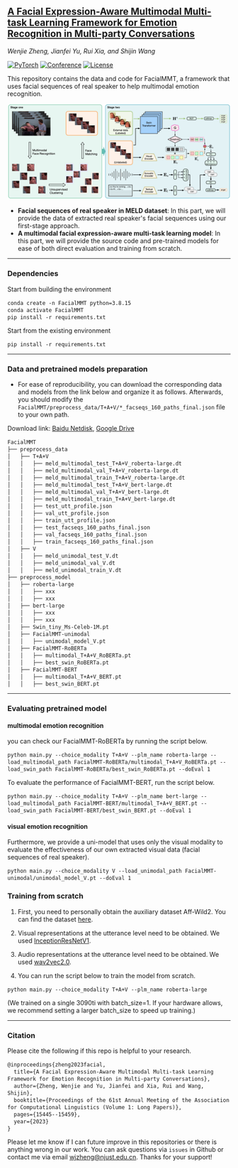 ## [A Facial Expression-Aware Multimodal Multi-task Learning Framework for Emotion Recognition in Multi-party Conversations](https://aclanthology.org/2023.acl-long.861.pdf)

<i>Wenjie Zheng, Jianfei Yu, Rui Xia, and Shijin Wang</i>

<a href=" "><img alt="PyTorch" src="https://img.shields.io/badge/PyTorch-ee4c2c?logo=pytorch&logoColor=white"></a>
[![Conference](https://img.shields.io/badge/ACL-2023-green)](https://2023.aclweb.org/)
[![License](https://img.shields.io/badge/license-GPLv3-blue)](./LICENSE)
</div>

This repository contains the data and code for FacialMMT, a framework that uses facial sequences of real speaker to help multimodal emotion recognition.

![overview.png](utils/overview_FacialMMT.jpg)
- **Facial sequences of real speaker in MELD dataset**: In this part, we will provide the data of extracted real speaker's facial sequences using our first-stage approach. 
- **A multimodal facial expression-aware multi-task learning model**: In this part, we will provide the source code and pre-trained models for ease of both direct evaluation and training from scratch.

***

### Dependencies

Start from building the environment
```
conda create -n FacialMMT python=3.8.15
conda activate FacialMMT
pip install -r requirements.txt
```

Start from the existing environment
```
pip install -r requirements.txt
```

***

### Data and pretrained models preparation

- For ease of reproducibility, you can download the corresponding data and models from the link below and organize it as follows. Afterwards, you should modify the `FacialMMT/preprocess_data/T+A+V/*_facseqs_160_paths_final.json` file to your own path.

Download link: [Baidu Netdisk](), [Google Drive]() 
```
FacialMMT
├── preprocess_data
│   ├── T+A+V
│   │   ├── meld_multimodal_test_T+A+V_roberta-large.dt
│   │   ├── meld_multimodal_val_T+A+V_roberta-large.dt
│   │   ├── meld_multimodal_train_T+A+V_roberta-large.dt
│   │   ├── meld_multimodal_test_T+A+V_bert-large.dt
│   │   ├── meld_multimodal_val_T+A+V_bert-large.dt
│   │   ├── meld_multimodal_train_T+A+V_bert-large.dt
│   │   ├── test_utt_profile.json
│   │   ├── val_utt_profile.json
│   │   ├── train_utt_profile.json
│   │   ├── test_facseqs_160_paths_final.json
│   │   ├── val_facseqs_160_paths_final.json
│   │   ├── train_facseqs_160_paths_final.json 
│   ├── V
│   │   ├── meld_unimodal_test_V.dt
│   │   ├── meld_unimodal_val_V.dt
│   │   ├── meld_unimodal_train_V.dt
├── preprocess_model
│   ├── roberta-large
│   │   ├── xxx
│   │   ├── xxx
│   ├── bert-large
│   │   ├── xxx
│   │   ├── xxx
│   ├── Swin_tiny_Ms-Celeb-1M.pt
│   ├── FacialMMT-unimodal
│   │   ├── unimodal_model_V.pt
│   ├── FacialMMT-RoBERTa
│   │   ├── multimodal_T+A+V_RoBERTa.pt
│   │   ├── best_swin_RoBERTa.pt
│   ├── FacialMMT-BERT
│   │   ├── multimodal_T+A+V_BERT.pt
│   │   ├── best_swin_BERT.pt
```
***

### Evaluating pretrained model

#### multimodal emotion recognition
you can check our FacialMMT-RoBERTa by running the script below.
```
python main.py --choice_modality T+A+V --plm_name roberta-large --load_multimodal_path FacialMMT-RoBERTa/multimodal_T+A+V_RoBERTa.pt --load_swin_path FacialMMT-RoBERTa/best_swin_RoBERTa.pt --doEval 1
```

To evaluate the performance of FacialMMT-BERT, run the script below.
```
python main.py --choice_modality T+A+V --plm_name bert-large --load_multimodal_path FacialMMT-BERT/multimodal_T+A+V_BERT.pt --load_swin_path FacialMMT-BERT/best_swin_BERT.pt --doEval 1
```

#### visual emotion recognition

Furthermore, we provide a uni-model that uses only the visual modality to evaluate the effectiveness of our own extracted visual data (facial sequences of real speaker).
```
python main.py --choice_modality V --load_unimodal_path FacialMMT-unimodal/unimodal_model_V.pt --doEval 1
```

### Training from scratch
1. First, you need to personally obtain the auxiliary dataset Aff-Wild2. You can find the dataset [here](https://ibug.doc.ic.ac.uk/resources/cvpr-2022-3rd-abaw/).

2. Visual representations at the utterance level need to be obtained. We used [InceptionResNetV1](https://github.com/timesler/facenet-pytorch).

3. Audio representations at the utterance level need to be obtained. We used [wav2vec2.0](https://huggingface.co/facebook/wav2vec2-base-960h).

4. You can run the script below to train the model from scratch.
```
python main.py --choice_modality T+A+V --plm_name roberta-large
```
(We trained on a single 3090ti with batch_size=1. If your hardware allows, we recommend setting a larger batch_size to speed up training.)
***

### Citation

Please cite the following if this repo is helpful to your research.
```
@inproceedings{zheng2023facial,
  title={A Facial Expression-Aware Multimodal Multi-task Learning Framework for Emotion Recognition in Multi-party Conversations},
  author={Zheng, Wenjie and Yu, Jianfei and Xia, Rui and Wang, Shijin},
  booktitle={Proceedings of the 61st Annual Meeting of the Association for Computational Linguistics (Volume 1: Long Papers)},
  pages={15445--15459},
  year={2023}
}
```

Please let me know if I can future improve in this repositories or there is anything wrong in our work. You can ask questions via `issues` in Github or contact me via email wjzheng@njust.edu.cn. Thanks for your support!


